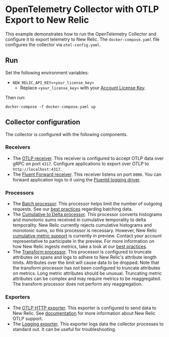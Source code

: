 # OpenTelemetry Collector with OTLP Export to New Relic

This example demonstrates how to run the OpenTelemetry Collector and configure it to export telemetry to New Relic. The `docker-compose.yaml` file configures the collector via `otel-config.yaml`.

## Run

Set the following environment variables:
* `NEW_RELIC_API_KEY=<your_license_key>`
    * Replace `<your_license_key>` with your [Account License Key](https://one.newrelic.com/launcher/api-keys-ui.launcher).

Then run:
```shell
docker-compose -f docker-compose.yaml up
```

## Collector configuration

The collector is configured with the following components.

### Receivers
* The [OTLP receiver](https://github.com/open-telemetry/opentelemetry-collector/tree/main/receiver/otlpreceiver). This receiver is configured to accept OTLP data over gRPC on port `4317`. Configure applications to export over OTLP to `http://localhost:4317`.
* The [Fluent Forward receiver](https://github.com/open-telemetry/opentelemetry-collector-contrib/tree/main/receiver/fluentforwardreceiver). This receiver listens on port `8006`. You can forward application logs to it using the [Fluentd logging driver](https://docs.docker.com/config/containers/logging/fluentd/).

### Processors
* The [Batch processor](https://github.com/open-telemetry/opentelemetry-collector/tree/main/processor/batchprocessor). This processor helps limit the number of outgoing requests. See our [best practices](https://docs.newrelic.com/docs/more-integrations/open-source-telemetry-integrations/opentelemetry/best-practices/opentelemetry-best-practices-batching/) regarding batching data.
* The [Cumulative to Delta processor](https://github.com/open-telemetry/opentelemetry-collector-contrib/tree/main/processor/cumulativetodeltaprocessor). This processor converts histograms and monotonic sums received in cumulative temporality to delta temporality. New Relic currently rejects cumulative histograms and monotonic sums, so this processor is necessary. However, New Relic [cumulative metric support](https://docs.newrelic.com/docs/data-apis/understand-data/metric-data/cumulative-metrics/) is currently in preview. Contact your account representative to participate in the preview. For more information on how New Relic ingests metrics, take a look at our [best practices](https://docs.newrelic.com/docs/more-integrations/open-source-telemetry-integrations/opentelemetry/best-practices/opentelemetry-best-practices-metrics).
* The [Transform processor](https://github.com/open-telemetry/opentelemetry-collector-contrib/tree/main/processor/transformprocessor). This processor is configured to truncate attributes on spans and logs to adhere to New Relic's attribute length limits. Attributes over the limit will cause data to be dropped. Note that the transform processor has not been configured to truncate attributes on metrics. Long metric attributes should be unusual. Truncating metric attributes can be complex and may require metrics to be reaggregated. The transform processor does not perform any reaggregation.

### Exporters
* The [OTLP HTTP exporter](https://github.com/open-telemetry/opentelemetry-collector/tree/main/exporter/otlphttpexporter). This exporter is configured to send data to New Relic. See [documentation](https://docs.newrelic.com/docs/more-integrations/open-source-telemetry-integrations/opentelemetry/get-started/opentelemetry-set-up-your-app/) for more information about New Relic OTLP support.
* The [Logging exporter](https://github.com/open-telemetry/opentelemetry-collector/tree/main/exporter/loggingexporter). This exporter logs data the collector processes to standard out. It can be useful for troubleshooting.
